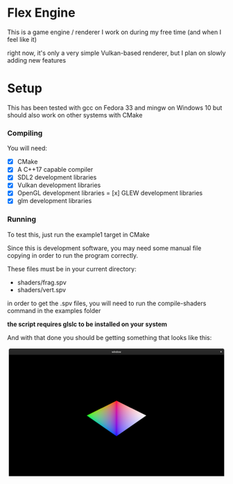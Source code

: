 # Flex Engine
This is a game engine / renderer I work on during my free time (and when I feel like it)

right now, it's only a very simple Vulkan-based renderer, but I plan on slowly adding new features

# Setup
This has been tested with gcc on Fedora 33 and mingw on Windows 10 but should also work on other systems with CMake

### Compiling
You will need:
- [x] CMake
- [x] A C++17 capable compiler
- [x] SDL2 development libraries
- [x] Vulkan development libraries
- [x] OpenGL development libraries
= [x] GLEW development libraries
- [x] glm development libraries

### Running
To test this, just run the example1 target in CMake

Since this is development software, you may need some manual file copying in order to run the program correctly.

These files must be in your current directory:
- shaders/frag.spv
- shaders/vert.spv

in order to get the .spv files, you will need to run the compile-shaders command in the examples folder

__the script requires glslc to be installed on your system__

And with that done you should be getting something that looks like this:

![A screenshot of the renderer](screenshot.png)
